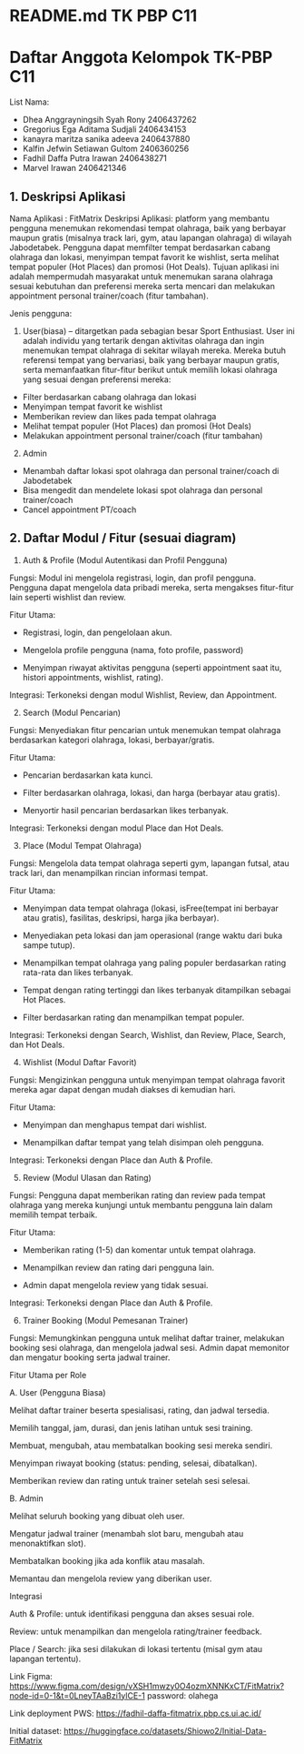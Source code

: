 # README.md TK PBP C11

# Daftar Anggota Kelompok TK-PBP C11
List Nama:
- Dhea Anggrayningsih Syah Rony 2406437262
- Gregorius Ega Aditama Sudjali 2406434153
- kanayra maritza sanika adeeva 2406437880
- Kalfin Jefwin Setiawan Gultom 2406360256
- Fadhil Daffa Putra Irawan 2406438271
- Marvel Irawan 2406421346

## 1. Deskripsi Aplikasi 
Nama Aplikasi : FitMatrix
Deskripsi Aplikasi: platform yang membantu pengguna menemukan rekomendasi tempat olahraga, baik yang berbayar maupun gratis (misalnya track lari, gym, atau lapangan olahraga) di wilayah Jabodetabek. Pengguna dapat memfilter tempat berdasarkan cabang olahraga dan lokasi, menyimpan tempat favorit ke wishlist, serta melihat tempat populer (Hot Places) dan promosi (Hot Deals). Tujuan aplikasi ini adalah mempermudah masyarakat untuk menemukan sarana olahraga sesuai kebutuhan dan preferensi mereka serta mencari dan melakukan appointment  personal trainer/coach (fitur tambahan).

Jenis pengguna: 
1. User(biasa) – ditargetkan pada sebagian besar Sport Enthusiast.
User ini adalah individu yang tertarik dengan aktivitas olahraga dan ingin menemukan tempat olahraga di sekitar wilayah mereka. Mereka butuh referensi tempat yang bervariasi, baik yang berbayar maupun gratis, serta memanfaatkan fitur-fitur berikut untuk memilih lokasi olahraga yang sesuai dengan preferensi mereka:
- Filter berdasarkan cabang olahraga dan lokasi
- Menyimpan tempat favorit ke wishlist
- Memberikan review dan likes pada tempat olahraga
- Melihat tempat populer (Hot Places) dan promosi (Hot Deals)
- Melakukan appointment  personal trainer/coach (fitur tambahan)

2. Admin
- Menambah daftar lokasi spot olahraga dan personal trainer/coach di Jabodetabek
- Bisa mengedit dan mendelete lokasi spot olahraga dan personal trainer/coach
- Cancel appointment PT/coach


## 2. Daftar Modul / Fitur (sesuai diagram)

1.  Auth & Profile (Modul Autentikasi dan Profil Pengguna)

Fungsi: Modul ini mengelola registrasi, login, dan profil pengguna. Pengguna dapat mengelola data pribadi mereka, serta mengakses fitur-fitur lain seperti wishlist dan review.

Fitur Utama:

- Registrasi, login, dan pengelolaan akun.

- Mengelola profile pengguna (nama, foto profile, password)

- Menyimpan riwayat aktivitas pengguna (seperti appointment saat itu, histori appointments, wishlist, rating).

Integrasi: Terkoneksi dengan modul Wishlist, Review, dan Appointment.


2. Search (Modul Pencarian)

Fungsi: Menyediakan fitur pencarian untuk menemukan tempat olahraga berdasarkan kategori olahraga, lokasi, berbayar/gratis.

Fitur Utama:

- Pencarian berdasarkan kata kunci.

- Filter berdasarkan olahraga, lokasi, dan harga (berbayar atau gratis).

- Menyortir hasil pencarian berdasarkan likes terbanyak.

Integrasi: Terkoneksi dengan modul Place dan Hot Deals.


3. Place (Modul Tempat Olahraga)

Fungsi: Mengelola data tempat olahraga seperti gym, lapangan futsal, atau track lari, dan menampilkan rincian informasi tempat.

Fitur Utama:

- Menyimpan data tempat olahraga (lokasi, isFree(tempat ini berbayar atau gratis), fasilitas, deskripsi, harga jika berbayar).

- Menyediakan peta lokasi dan jam operasional (range waktu dari buka sampe tutup).
  
- Menampilkan tempat olahraga yang paling populer berdasarkan rating rata-rata dan likes terbanyak.
  
- Tempat dengan rating tertinggi dan likes terbanyak ditampilkan sebagai Hot Places.

- Filter berdasarkan rating dan menampilkan tempat populer.

Integrasi: Terkoneksi dengan Search, Wishlist, dan Review, Place, Search, dan Hot Deals.


4. Wishlist (Modul Daftar Favorit)

Fungsi: Mengizinkan pengguna untuk menyimpan tempat olahraga favorit mereka agar dapat dengan mudah diakses di kemudian hari.

Fitur Utama:

- Menyimpan dan menghapus tempat dari wishlist.

- Menampilkan daftar tempat yang telah disimpan oleh pengguna.

Integrasi: Terkoneksi dengan Place dan Auth & Profile.


5. Review (Modul Ulasan dan Rating)

Fungsi: Pengguna dapat memberikan rating dan review pada tempat olahraga yang mereka kunjungi untuk membantu pengguna lain dalam memilih tempat terbaik.

Fitur Utama:

- Memberikan rating (1-5) dan komentar untuk tempat olahraga.

- Menampilkan review dan rating dari pengguna lain.

- Admin dapat mengelola review yang tidak sesuai.

Integrasi: Terkoneksi dengan Place dan Auth & Profile.


6. Trainer Booking (Modul Pemesanan Trainer)

Fungsi:
Memungkinkan pengguna untuk melihat daftar trainer, melakukan booking sesi olahraga, dan mengelola jadwal sesi. Admin dapat memonitor dan mengatur booking serta jadwal trainer.

Fitur Utama per Role

A. User (Pengguna Biasa)

Melihat daftar trainer beserta spesialisasi, rating, dan jadwal tersedia.

Memilih tanggal, jam, durasi, dan jenis latihan untuk sesi training.

Membuat, mengubah, atau membatalkan booking sesi mereka sendiri.

Menyimpan riwayat booking (status: pending, selesai, dibatalkan).

Memberikan review dan rating untuk trainer setelah sesi selesai.

B. Admin

Melihat seluruh booking yang dibuat oleh user.

Mengatur jadwal trainer (menambah slot baru, mengubah atau menonaktifkan slot).

Membatalkan booking jika ada konflik atau masalah.

Memantau dan mengelola review yang diberikan user.

Integrasi

Auth & Profile: untuk identifikasi pengguna dan akses sesuai role.

Review: untuk menampilkan dan mengelola rating/trainer feedback.

Place / Search: jika sesi dilakukan di lokasi tertentu (misal gym atau lapangan tertentu).


Link Figma: 
https://www.figma.com/design/vXSH1mwzy0O4ozmXNNKxCT/FitMatrix?node-id=0-1&t=0LneyTAaBzi1ylCE-1
password: olahega

Link deployment PWS:
https://fadhil-daffa-fitmatrix.pbp.cs.ui.ac.id/


Initial dataset: 
https://huggingface.co/datasets/Shiowo2/Initial-Data-FitMatrix










